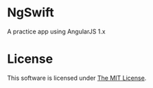 # NgSwift
A practice app using AngularJS 1.x

# License
This software is licensed under [The MIT License](./LICENSE).
